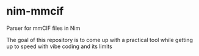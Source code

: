 # nim-mmcif

Parser for mmCIF files in Nim

The goal of this repository is to come up with a practical tool while getting up to speed with vibe coding and its limits
